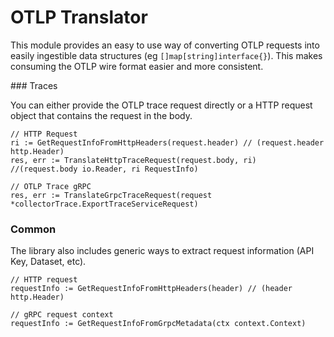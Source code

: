 # OTLP Translator

This module provides an easy to use way of converting OTLP requests into easily ingestible data structures (eg `[]map[string]interface{}`).
This makes consuming the OTLP wire format easier and more consistent.

### Traces

You can either provide the OTLP trace request directly or a HTTP request object that contains the request in the body.

```
// HTTP Request
ri := GetRequestInfoFromHttpHeaders(request.header) // (request.header http.Header)
res, err := TranslateHttpTraceRequest(request.body, ri) //(request.body io.Reader, ri RequestInfo)

// OTLP Trace gRPC
res, err := TranslateGrpcTraceRequest(request *collectorTrace.ExportTraceServiceRequest)
```

### Common

The library also includes generic ways to extract request information (API Key, Dataset, etc).

```
// HTTP request
requestInfo := GetRequestInfoFromHttpHeaders(header) // (header http.Header)

// gRPC request context
requestInfo := GetRequestInfoFromGrpcMetadata(ctx context.Context)
```
